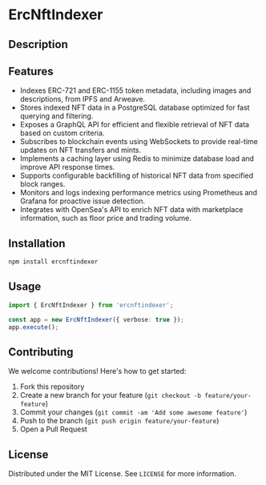 # ErcNftIndexer

## Description



## Features

- Indexes ERC-721 and ERC-1155 token metadata, including images and descriptions, from IPFS and Arweave.
- Stores indexed NFT data in a PostgreSQL database optimized for fast querying and filtering.
- Exposes a GraphQL API for efficient and flexible retrieval of NFT data based on custom criteria.
- Subscribes to blockchain events using WebSockets to provide real-time updates on NFT transfers and mints.
- Implements a caching layer using Redis to minimize database load and improve API response times.
- Supports configurable backfilling of historical NFT data from specified block ranges.
- Monitors and logs indexing performance metrics using Prometheus and Grafana for proactive issue detection.
- Integrates with OpenSea's API to enrich NFT data with marketplace information, such as floor price and trading volume.
## Installation

```bash
npm install ercnftindexer
```

## Usage

```typescript
import { ErcNftIndexer } from 'ercnftindexer';

const app = new ErcNftIndexer({ verbose: true });
app.execute();
```

## Contributing

We welcome contributions! Here's how to get started:

1. Fork this repository
2. Create a new branch for your feature (`git checkout -b feature/your-feature`)
3. Commit your changes (`git commit -am 'Add some awesome feature'`)
4. Push to the branch (`git push origin feature/your-feature`)
5. Open a Pull Request

## License

Distributed under the MIT License. See `LICENSE` for more information.
